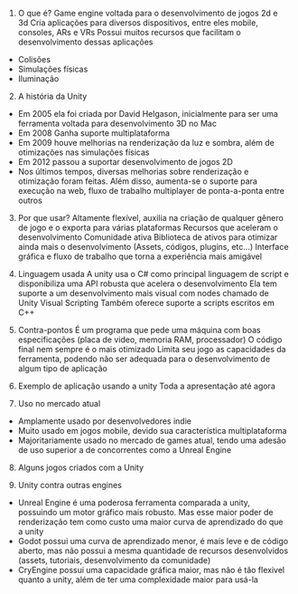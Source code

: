 1. O que é?
Game engine voltada para o desenvolvimento de jogos 2d e 3d
Cria aplicações para diversos dispositivos, entre eles mobile, consoles, ARs e VRs
Possui muitos recursos que facilitam o desenvolvimento dessas aplicações
 - Colisões
 - Simulações físicas
 - Iluminação

2. A história da Unity
 - Em 2005 ela foi criada por David Helgason, inicialmente para ser uma ferramenta voltada para desenvolvimento 3D no Mac
 - Em 2008 Ganha suporte multiplataforma
 - Em 2009 houve melhorias na renderização da luz e sombra, além de otimizações nas simulações físicas
 - Em 2012 passou a suportar desenvolvimento de jogos 2D
 - Nos últimos tempos, diversas melhorias sobre renderização e otimização foram feitas. Além disso, aumenta-se o suporte para execução na web, fluxo de trabalho multiplayer de ponta-a-ponta entre outros

3. Por que usar?
Altamente flexível, auxilia na criação de qualquer gênero de jogo e o exporta para várias plataformas
Recursos que aceleram o desenvolvimento
Comunidade ativa
Biblioteca de ativos para otimizar ainda mais o desenvolvimento (Assets, códigos, plugins, etc...)
Interface gráfica e fluxo de trabalho que torna a experiência mais amigável

4. Linguagem usada
A unity usa o C# como principal linguagem de script e disponibiliza uma API robusta que acelera o desenvolvimento
Ela tem suporte a um desenvolvimento mais visual com nodes chamado de Unity Visual Scripting
Também oferece suporte a scripts escritos em C++

5. Contra-pontos
É um programa que pede uma máquina com boas especificações (placa de video, memoria RAM, processador)
O código final nem sempre é o mais otimizado
Limita seu jogo as capacidades da ferramenta, podendo não ser adequada para o desenvolvimento de algum tipo de aplicação

6. Exemplo de aplicação usando a unity
Toda a apresentação até agora

7. Uso no mercado atual
- Amplamente usado por desenvolvedores indie
- Muito usado em jogos mobile, devido sua característica multiplataforma
- Majoritariamente usado no mercado de games atual, tendo uma adesão de uso superior a de concorrentes como a Unreal Engine

8. Alguns jogos criados com a Unity

9. Unity contra outras engines
- Unreal Engine é uma poderosa ferramenta comparada a unity, possuindo um motor gráfico mais robusto. Mas esse maior poder de renderização tem como custo uma maior curva de aprendizado do que a unity
- Godot possui uma curva de aprendizado menor, é mais leve e de código aberto, mas não possui a mesma quantidade de recursos desenvolvidos (assets, tutoriais, desenvolvimento da comunidade)
- CryEngine possui uma capacidade gráfica maior, mas não é tão flexivel quanto a unity, além de ter uma complexidade maior para usá-la
